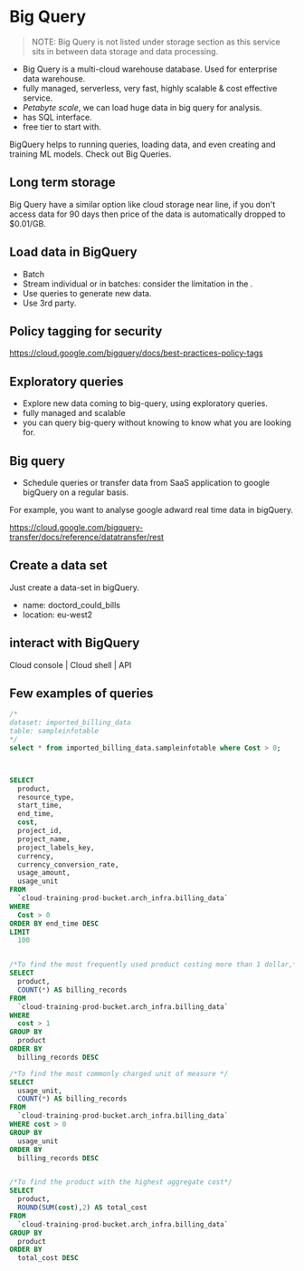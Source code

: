 # Big Query

> NOTE: Big Query is not listed under storage section as this service sits in between data storage and data processing.

- Big Query is a multi-cloud warehouse database. Used for enterprise data warehouse.
- fully managed, serverless, very fast, highly scalable & cost effective service.
- *Petabyte scale*, we can load huge data in big query for analysis.
- has SQL interface.
- free tier to start with.

BigQuery helps to running queries, loading data, and even creating and training ML models. Check out Big Queries.

## Long term storage

Big Query have a similar option like cloud storage near line, if you don't access data for 90 days then price of the data is automatically dropped to $0.01/GB.

## Load data in BigQuery

- Batch
- Stream individual or in batches: consider the limitation in the .
- Use queries to generate new data.
- Use 3rd party.

## Policy tagging for security

https://cloud.google.com/bigquery/docs/best-practices-policy-tags

## Exploratory queries

- Explore new data coming to big-query, using exploratory queries.
- fully managed and scalable
- you can query big-query without knowing to know what you are looking for.

## Big query

- Schedule queries or transfer data from SaaS application to google bigQuery on a regular basis.

For example, you want to analyse google adward real time data in bigQuery.

https://cloud.google.com/bigquery-transfer/docs/reference/datatransfer/rest

## Create a data set

Just create a data-set in bigQuery.

- name: doctord_could_bills
- location: eu-west2

## interact with BigQuery

Cloud console | Cloud  shell | API

## Few examples of queries

```sql
/*
dataset: imported_billing_data
table: sampleinfotable
*/
select * from imported_billing_data.sampleinfotable where Cost > 0;



SELECT
  product,
  resource_type,
  start_time,
  end_time,
  cost,
  project_id,
  project_name,
  project_labels_key,
  currency,
  currency_conversion_rate,
  usage_amount,
  usage_unit
FROM
  `cloud-training-prod-bucket.arch_infra.billing_data`
WHERE
  Cost > 0
ORDER BY end_time DESC
LIMIT
  100


/*To find the most frequently used product costing more than 1 dollar,*/
SELECT
  product,
  COUNT(*) AS billing_records
FROM
  `cloud-training-prod-bucket.arch_infra.billing_data`
WHERE
  cost > 1
GROUP BY
  product
ORDER BY
  billing_records DESC

/*To find the most commonly charged unit of measure */
SELECT
  usage_unit,
  COUNT(*) AS billing_records
FROM
  `cloud-training-prod-bucket.arch_infra.billing_data`
WHERE cost > 0
GROUP BY
  usage_unit
ORDER BY
  billing_records DESC


/*To find the product with the highest aggregate cost*/
SELECT
  product,
  ROUND(SUM(cost),2) AS total_cost
FROM
  `cloud-training-prod-bucket.arch_infra.billing_data`
GROUP BY
  product
ORDER BY
  total_cost DESC
```
